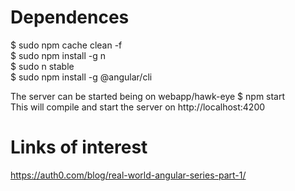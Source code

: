 # Dependences  
$ sudo npm cache clean -f  
$ sudo npm install -g n  
$ sudo n stable  
$ sudo npm install -g @angular/cli  

The server can be started being on webapp/hawk-eye
$ npm start  
This will compile and start the server on http://localhost:4200  

# Links of interest  
https://auth0.com/blog/real-world-angular-series-part-1/  
